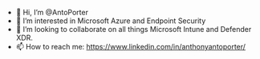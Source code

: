 - 👋 Hi, I’m @AntoPorter
- 👀 I’m interested in Microsoft Azure and Endpoint Security
- 💞️ I’m looking to collaborate on all things Microsoft Intune and Defender XDR.
- 📫 How to reach me: https://www.linkedin.com/in/anthonyantoporter/
